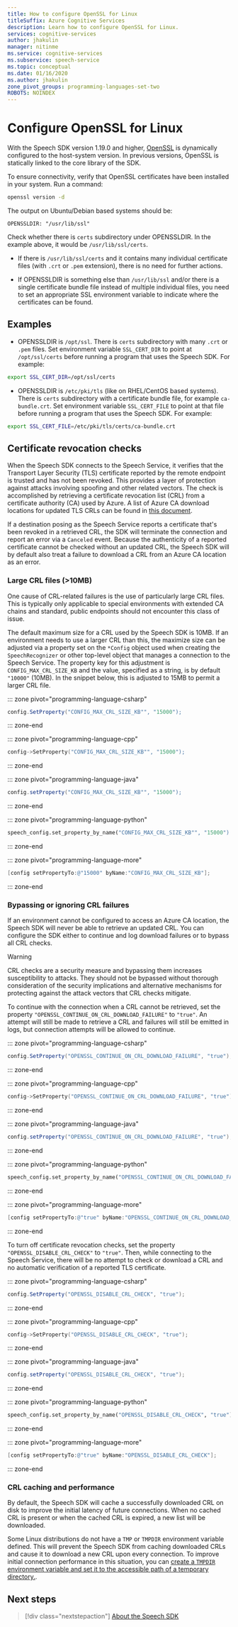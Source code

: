 ```yaml
---
title: How to configure OpenSSL for Linux
titleSuffix: Azure Cognitive Services
description: Learn how to configure OpenSSL for Linux.
services: cognitive-services
author: jhakulin
manager: nitinme
ms.service: cognitive-services
ms.subservice: speech-service
ms.topic: conceptual
ms.date: 01/16/2020
ms.author: jhakulin
zone_pivot_groups: programming-languages-set-two
ROBOTS: NOINDEX
---
```


# Configure OpenSSL for Linux

With the Speech SDK version 1.19.0 and higher, [OpenSSL](https://www.openssl.org) is dynamically configured to the host-system version. In previous versions, OpenSSL is statically linked to the core library of the SDK.

To ensure connectivity, verify that OpenSSL certificates have been installed in your system. Run a command:
```bash
openssl version -d
```

The output on Ubuntu/Debian based systems should be:
```
OPENSSLDIR: "/usr/lib/ssl"
```

Check whether there is `certs` subdirectory under OPENSSLDIR. In the example above, it would be `/usr/lib/ssl/certs`.

* If there is `/usr/lib/ssl/certs` and it contains many individual certificate files (with `.crt` or `.pem` extension), there is no need for further actions.

* If OPENSSLDIR is something else than `/usr/lib/ssl` and/or there is a single certificate bundle file instead of multiple individual files, you need to set an appropriate SSL environment variable to indicate where the certificates can be found.

## Examples

- OPENSSLDIR is `/opt/ssl`. There is `certs` subdirectory with many `.crt` or `.pem` files.
Set environment variable `SSL_CERT_DIR` to point at `/opt/ssl/certs` before running a program that uses the Speech SDK. For example:
```bash
export SSL_CERT_DIR=/opt/ssl/certs
```

- OPENSSLDIR is `/etc/pki/tls` (like on RHEL/CentOS based systems). There is `certs` subdirectory with a certificate bundle file, for example `ca-bundle.crt`.
Set environment variable `SSL_CERT_FILE` to point at that file before running a program that uses the Speech SDK. For example:
```bash
export SSL_CERT_FILE=/etc/pki/tls/certs/ca-bundle.crt
```

## Certificate revocation checks

When the Speech SDK connects to the Speech Service, it verifies that the Transport Layer Security (TLS) certificate reported by the remote endpoint is trusted and has not been revoked. This provides a layer of protection against attacks involving spoofing and other related vectors. The check is accomplished by retrieving a certificate revocation list (CRL) from a certificate authority (CA) used by Azure. A list of Azure CA download locations for updated TLS CRLs can be found in [this document](../../security/fundamentals/tls-certificate-changes.md).

If a destination posing as the Speech Service reports a certificate that's been revoked in a retrieved CRL, the SDK will terminate the connection and report an error via a `Canceled` event. Because the authenticity of a reported certificate cannot be checked without an updated CRL, the Speech SDK will by default also treat a failure to download a CRL from an Azure CA location as an error.

### Large CRL files (>10MB)

One cause of CRL-related failures is the use of particularly large CRL files. This is typically only applicable to special environments with extended CA chains and standard, public endpoints should not encounter this class of issue.

The default maximum size for a CRL used by the Speech SDK is 10MB. If an environment needs to use a larger CRL than this, the maximize size can be adjusted via a property set on the `*Config` object used when creating the `SpeechRecognizer` or other top-level object that manages a connection to the Speech Service. The property key for this adjustment is `CONFIG_MAX_CRL_SIZE_KB` and the value, specified as a string, is by default `"10000"` (10MB). In the snippet below, this is adjusted to 15MB to permit a larger CRL file.

::: zone pivot="programming-language-csharp"

```csharp
config.SetProperty("CONFIG_MAX_CRL_SIZE_KB"", "15000");
```

::: zone-end

::: zone pivot="programming-language-cpp"

```C++
config->SetProperty("CONFIG_MAX_CRL_SIZE_KB"", "15000");
```

::: zone-end

::: zone pivot="programming-language-java"

```java
config.setProperty("CONFIG_MAX_CRL_SIZE_KB"", "15000");
```

::: zone-end

::: zone pivot="programming-language-python"

```Python
speech_config.set_property_by_name("CONFIG_MAX_CRL_SIZE_KB"", "15000")
```

::: zone-end

::: zone pivot="programming-language-more"

```ObjectiveC
[config setPropertyTo:@"15000" byName:"CONFIG_MAX_CRL_SIZE_KB"];
```

::: zone-end

### Bypassing or ignoring CRL failures

If an environment cannot be configured to access an Azure CA location, the Speech SDK will never be able to retrieve an updated CRL. You can configure the SDK either to continue and log download failures or to bypass all CRL checks.

> [!WARNING]
> CRL checks are a security measure and bypassing them increases susceptibility to attacks. They should not be bypassed without thorough consideration of the security implications and alternative mechanisms for protecting against the attack vectors that CRL checks mitigate.

To continue with the connection when a CRL cannot be retrieved, set the property `"OPENSSL_CONTINUE_ON_CRL_DOWNLOAD_FAILURE"` to `"true"`. An attempt will still be made to retrieve a CRL and failures will still be emitted in logs, but connection attempts will be allowed to continue.

::: zone pivot="programming-language-csharp"

```csharp
config.SetProperty("OPENSSL_CONTINUE_ON_CRL_DOWNLOAD_FAILURE", "true");
```

::: zone-end

::: zone pivot="programming-language-cpp"

```C++
config->SetProperty("OPENSSL_CONTINUE_ON_CRL_DOWNLOAD_FAILURE", "true");
```

::: zone-end

::: zone pivot="programming-language-java"

```java
config.setProperty("OPENSSL_CONTINUE_ON_CRL_DOWNLOAD_FAILURE", "true");
```

::: zone-end

::: zone pivot="programming-language-python"

```Python
speech_config.set_property_by_name("OPENSSL_CONTINUE_ON_CRL_DOWNLOAD_FAILURE", "true")
```

::: zone-end

::: zone pivot="programming-language-more"

```ObjectiveC
[config setPropertyTo:@"true" byName:"OPENSSL_CONTINUE_ON_CRL_DOWNLOAD_FAILURE"];
```

::: zone-end

To turn off certificate revocation checks, set the property `"OPENSSL_DISABLE_CRL_CHECK"` to `"true"`. Then, while connecting to the Speech Service, there will be no attempt to check or download a CRL and no automatic verification of a reported TLS certificate.

::: zone pivot="programming-language-csharp"

```csharp
config.SetProperty("OPENSSL_DISABLE_CRL_CHECK", "true");
```

::: zone-end

::: zone pivot="programming-language-cpp"

```C++
config->SetProperty("OPENSSL_DISABLE_CRL_CHECK", "true");
```

::: zone-end

::: zone pivot="programming-language-java"

```java
config.setProperty("OPENSSL_DISABLE_CRL_CHECK", "true");
```

::: zone-end

::: zone pivot="programming-language-python"

```Python
speech_config.set_property_by_name("OPENSSL_DISABLE_CRL_CHECK", "true")
```

::: zone-end

::: zone pivot="programming-language-more"

```ObjectiveC
[config setPropertyTo:@"true" byName:"OPENSSL_DISABLE_CRL_CHECK"];
```

::: zone-end

### CRL caching and performance

By default, the Speech SDK will cache a successfully downloaded CRL on disk to improve the initial latency of future connections. When no cached CRL is present or when the cached CRL is expired, a new list will be downloaded.

Some Linux distributions do not have a `TMP` or `TMPDIR` environment variable defined. This will prevent the Speech SDK from caching downloaded CRLs and cause it to download a new CRL upon every connection. To improve initial connection performance in this situation, you can [create a `TMPDIR` environment variable and set it to the accessible path of a temporary directory.](https://help.ubuntu.com/community/EnvironmentVariables).

## Next steps

> [!div class="nextstepaction"]
> [About the Speech SDK](speech-sdk.md)
